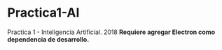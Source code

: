 # Practica1-AI
Practica 1 - Inteligencia Artificial. 2018
**Requiere agregar Electron como dependencia de desarrollo.**
